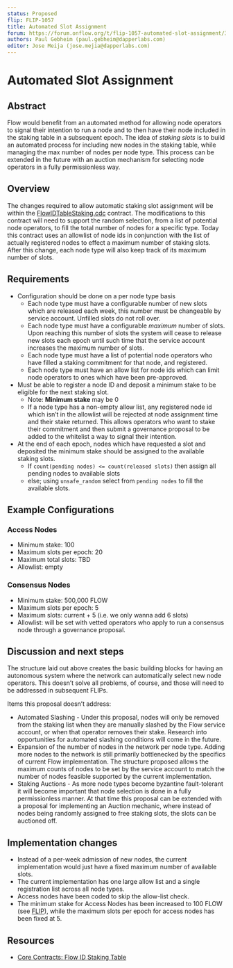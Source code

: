```yaml
---
status: Proposed
flip: FLIP-1057
title: Automated Slot Assignment
forum: https://forum.onflow.org/t/flip-1057-automated-slot-assignment/3447
authors: Paul Gebheim (paul.gebheim@dapperlabs.com)
editor: Jose Meija (jose.mejia@dapperlabs.com)
---
```


# Automated Slot Assignment

## Abstract

Flow would benefit from an automated method for allowing node operators to signal their intention to run a node and to then have their node included in the staking table in a subsequent epoch. The idea of *staking slots* is to build an automated process for including new nodes in the staking table, while managing the max number of nodes per node type. This process can be extended in the future with an auction mechanism for selecting node operators in a fully permissionless way.

## Overview

The changes required to allow automatic staking slot assignment will be within the [FlowIDTableStaking.cdc](https://github.com/onflow/flow-core-contracts/blob/master/contracts/FlowIDTableStaking.cdc#L788) contract. The modifications to this contract will need to support the random selection, from a list of potential node operators, to fill the total number of nodes for a specific type. Today this contract uses an allowlist of node ids in conjunction with the list of actually registered nodes to effect a maximum number of staking slots. After this change, each node type will also keep track of its maximum number of slots.

## Requirements

- Configuration should be done on a per node type basis
    - Each node type must have a configurable number of new slots which are released each week, this number must be changeable by service account. Unfilled slots do not roll over.
    - Each node type must have a configurable *maximum* number of slots. Upon reaching this number of slots the system will cease to release new slots each epoch until such time that the service account increases the maximum number of slots.
    - Each node type must have a list of potential node operators who have filled a staking commitment for that node, and registered.
    - Each node type must have an allow list for node ids which can limit node operators to ones which have been pre-approved.
- Must be able to register a node ID and deposit a minimum stake to be eligible for the next staking slot.
    - Note: **Minimum stake** may be 0
    - If a node type has a non-empty allow list, any registered node id which isn’t in the allowlist will be rejected at node assignment time and their stake returned. This allows operators who want to stake their commitment and then submit a governance proposal to be added to the whitelist a way to signal their intention.
- At the end of each epoch, nodes which have requested a slot and deposited the minimum stake should be assigned to the available staking slots.
    - If `count(pending nodes) <= count(released slots)` then assign all pending nodes to available slots
    - else; using `unsafe_random` select from `pending nodes` to fill the available slots.
        
        

## Example Configurations

### Access Nodes

- Minimum stake: 100
- Maximum slots per epoch: 20
- Maximum total slots: TBD
- Allowlist: empty

### Consensus Nodes

- Minimum stake: 500,000 FLOW
- Maximum slots per epoch: 5
- Maximum slots: current + 5 (i.e. we only wanna add 6 slots)
- Allowlist: will be set with vetted operators who apply to run a consensus node through a governance proposal.

## Discussion and next steps

The structure laid out above creates the basic building blocks for having an autonomous system where the network can automatically select new node operators. This doesn’t solve all problems, of course, and those will need to be addressed in subsequent FLIPs.

Items this proposal doesn’t address:

- Automated Slashing - Under this proposal, nodes will only be removed from the staking list when they are manually slashed by the Flow service account, or when that operator removes their stake. Research into opportunities for automated slashing conditions will come in the future.
- Expansion of the number of nodes in the network per node type. Adding more nodes to the network is still primarily bottlenecked by the specifics of current Flow implementation. The structure proposed allows the maximum counts of nodes to be set by the service account to match the number of nodes feasible supported by the current implementation.
- Staking Auctions - As more node types become byzantine fault-tolerant it will become important that node selection is done in a fully permissionless manner. At that time this proposal can be extended with a proposal for implementing an Auction mechanic, where instead of nodes being randomly assigned to free staking slots, the slots can be auctioned off.

## Implementation changes
- Instead of a per-week admission of new nodes, the current implementation would just have a fixed maximum number of available slots.
- The current implementation has one large allow list and a single registration list across all node types.
- Access nodes have been coded to skip the allow-list check.
- The minimum stake for Access Nodes has been increased to 100 FLOW (see [FLIP](https://github.com/onflow/flips/pull/57)), while the maximum slots per epoch for access nodes has been fixed at 5.

## **Resources**

- [Core Contracts: Flow ID Staking Table](https://github.com/onflow/flow-core-contracts/blob/master/contracts/FlowIDTableStaking.cdc)

